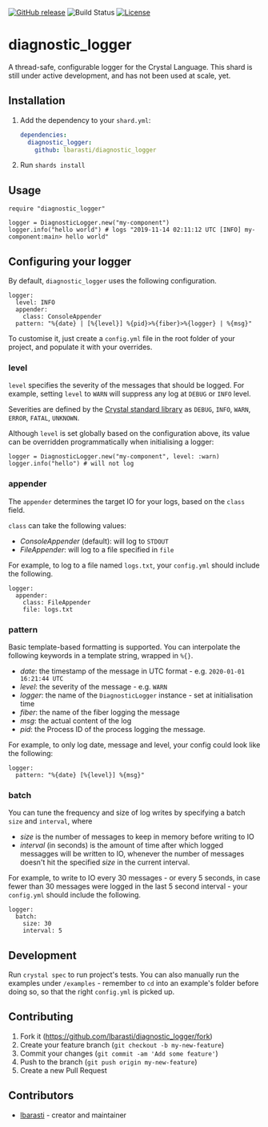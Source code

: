 [![GitHub release](https://img.shields.io/github/release/lbarasti/diagnostic_logger.svg)](https://github.com/lbarasti/diagnostic_logger/releases)
![Build Status](https://github.com/lbarasti/diagnostic_logger/workflows/Crystal%20CI/badge.svg)
[![License](https://img.shields.io/badge/license-MIT-blue.svg)](https://opensource.org/licenses/MIT)

# diagnostic_logger

A thread-safe, configurable logger for the Crystal Language. This shard is still under active development, and has not been used at scale, yet.

## Installation

1. Add the dependency to your `shard.yml`:

   ```yaml
   dependencies:
     diagnostic_logger:
       github: lbarasti/diagnostic_logger
   ```

2. Run `shards install`

## Usage

```crystal
require "diagnostic_logger"

logger = DiagnosticLogger.new("my-component")
logger.info("hello world") # logs "2019-11-14 02:11:12 UTC [INFO] my-component:main> hello world"
```

## Configuring your logger

By default, `diagnostic_logger` uses the following configuration.
```
logger:
  level: INFO
  appender:
    class: ConsoleAppender
  pattern: "%{date} | [%{level}] %{pid}>%{fiber}>%{logger} | %{msg}"
```

To customise it, just create a `config.yml` file in the root folder of your project, and populate it with your overrides.

### level
`level` specifies the severity of the messages that should be logged. For example, setting `level` to `WARN` will suppress any log at `DEBUG` or `INFO` level.

Severities are defined by the [Crystal standard library](https://crystal-lang.org/api/0.32.1/Logger/Severity.html) as `DEBUG`, `INFO`, `WARN`, `ERROR`, `FATAL`, `UNKNOWN`.

Although `level` is set globally based on the configuration above, its value can be overridden programmatically when initialising a logger:
```crystal
logger = DiagnosticLogger.new("my-component", level: :warn)
logger.info("hello") # will not log
```

### appender
The `appender` determines the target IO for your logs, based on the `class` field.

`class` can take the following values:
* _ConsoleAppender_ (default): will log to `STDOUT`
* _FileAppender_: will log to a file specified in `file`

For example, to log to a file named `logs.txt`, your `config.yml` should include the following.
```
logger:
  appender:
    class: FileAppender
    file: logs.txt
```

### pattern
Basic template-based formatting is supported. You can interpolate the following keywords in a template string, wrapped in `%{}`.

* _date_: the timestamp of the message in UTC format - e.g. `2020-01-01 16:21:44 UTC`
* _level_: the severity of the message - e.g. `WARN`
* _logger_: the name of the `DiagnosticLogger` instance - set at initialisation time
* _fiber_: the name of the fiber logging the message
* _msg_: the actual content of the log
* _pid_: the Process ID of the process logging the message.

For example, to only log date, message and level, your config could look like the following:
```
logger:
  pattern: "%{date} [%{level}] %{msg}"
```

### batch
You can tune the frequency and size of log writes by specifying a batch `size` and `interval`, where

* _size_ is the number of messages to keep in memory before writing to IO
* _interval_ (in seconds) is the amount of time after which logged messagges will be written to IO, whenever the number of messages doesn't hit the specified _size_ in the current interval.

For example, to write to IO every 30 messages - or every 5 seconds, in case fewer than 30 messages were logged in the last 5 second interval - your `config.yml` should include the following.
```
logger:
  batch:
    size: 30
    interval: 5
```

## Development

Run `crystal spec` to run project's tests.
You can also manually run the examples under `/examples` - remember to `cd` into an example's folder before doing so, so that the right `config.yml` is picked up.

## Contributing

1. Fork it (<https://github.com/lbarasti/diagnostic_logger/fork>)
2. Create your feature branch (`git checkout -b my-new-feature`)
3. Commit your changes (`git commit -am 'Add some feature'`)
4. Push to the branch (`git push origin my-new-feature`)
5. Create a new Pull Request

## Contributors

- [lbarasti](https://github.com/lbarasti) - creator and maintainer
